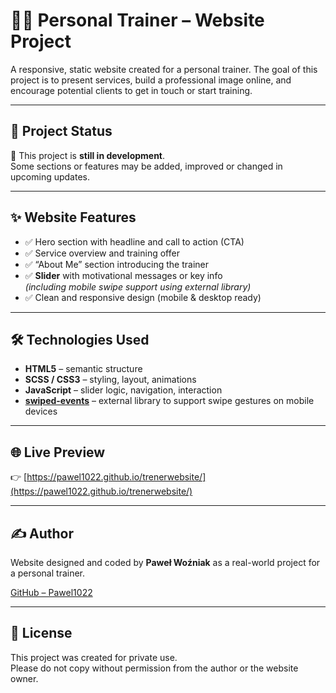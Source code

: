 # 🏋️‍♂️ Personal Trainer – Website Project

A responsive, static website created for a personal trainer. The goal of this project is to present services, build a professional image online, and encourage potential clients to get in touch or start training.

---

## 🚧 Project Status

🔧 This project is **still in development**.  
Some sections or features may be added, improved or changed in upcoming updates.

---

## ✨ Website Features

- ✅ Hero section with headline and call to action (CTA)
- ✅ Service overview and training offer
- ✅ “About Me” section introducing the trainer
- ✅ **Slider** with motivational messages or key info  
  _(including mobile swipe support using external library)_
- ✅ Clean and responsive design (mobile & desktop ready)

---

## 🛠️ Technologies Used

- **HTML5** – semantic structure
- **SCSS / CSS3** – styling, layout, animations
- **JavaScript** – slider logic, navigation, interaction
- **[swiped-events](https://github.com/john-doherty/swiped-events)** – external library to support swipe gestures on mobile devices

---

## 🌐 Live Preview

👉 [https://pawel1022.github.io/trenerwebsite/](https://pawel1022.github.io/trenerwebsite/)

---

## ✍️ Author

Website designed and coded by **Paweł Woźniak** as a real-world project for a personal trainer.

[GitHub – Pawel1022](https://github.com/Pawel1022)

---

## 📄 License

This project was created for private use.  
Please do not copy without permission from the author or the website owner.
